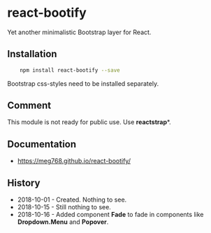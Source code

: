 # react-bootify
Yet another minimalistic Bootstrap layer for React.

## Installation

````bash
    npm install react-bootify --save
````

Bootstrap css-styles need to be installed separately.

## Comment
This module is not ready for public use. Use **reactstrap***.


## Documentation
- https://meg768.github.io/react-bootify/

## History
- 2018-10-01 - Created. Nothing to see.
- 2018-10-15 - Still nothing to see.
- 2018-10-16 - Added component **Fade** to fade in components like **Dropdown.Menu** and **Popover**.


